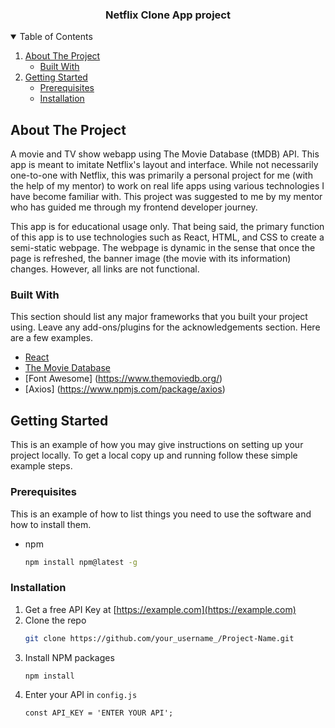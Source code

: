   <h3 align="center">Netflix Clone App project</h3>




<!-- TABLE OF CONTENTS -->
<details open="open">
  <summary>Table of Contents</summary>
  <ol>
    <li>
      <a href="#about-the-project">About The Project</a>
      <ul>
        <li><a href="#built-with">Built With</a></li>
      </ul>
    </li>
    <li>
      <a href="#getting-started">Getting Started</a>
      <ul>
        <li><a href="#prerequisites">Prerequisites</a></li>
        <li><a href="#installation">Installation</a></li>
      </ul>
  </ol>
</details>



<!-- ABOUT THE PROJECT -->
## About The Project

A movie and TV show webapp using The Movie Database (tMDB) API. This app is meant to imitate Netflix's layout and interface. While not necessarily one-to-one with Netflix, this was primarily a personal project for me (with the help of my mentor) to work on real life apps using various technologies I have become familiar with. 
This project was suggested to me by my mentor who has guided me through my frontend developer journey. 

This app is for educational usage only. That being said, the primary function of this app is to use technologies such as React, HTML, and CSS to create a semi-static webpage. The webpage is dynamic in the sense that once the page is refreshed, the banner image (the movie with its information) changes. However, all links are not functional. 


### Built With

This section should list any major frameworks that you built your project using. Leave any add-ons/plugins for the acknowledgements section. Here are a few examples.
* [React](https://reactjs.org/)
* [The Movie Database](https://www.themoviedb.org/)
* [Font Awesome] (https://www.themoviedb.org/)
* [Axios] (https://www.npmjs.com/package/axios)




<!-- GETTING STARTED -->
## Getting Started

This is an example of how you may give instructions on setting up your project locally.
To get a local copy up and running follow these simple example steps.

### Prerequisites

This is an example of how to list things you need to use the software and how to install them.
* npm
  ```sh
  npm install npm@latest -g
  ```

### Installation

1. Get a free API Key at [https://example.com](https://example.com)
2. Clone the repo
   ```sh
   git clone https://github.com/your_username_/Project-Name.git
   ```
3. Install NPM packages
   ```sh
   npm install
   ```
4. Enter your API in `config.js`
   ```JS
   const API_KEY = 'ENTER YOUR API';
   ```



